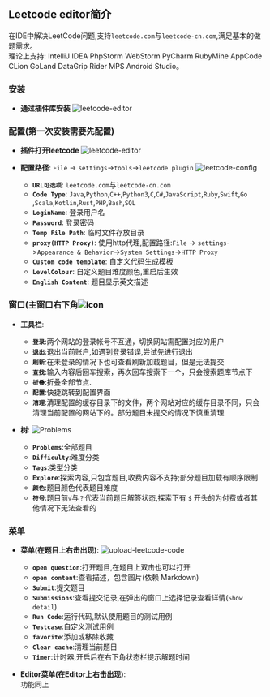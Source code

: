  
## Leetcode editor简介  
  在IDE中解决LeetCode问题,支持`leetcode.com`与`leetcode-cn.com`,满足基本的做题需求。  
  理论上支持: IntelliJ IDEA  PhpStorm  WebStorm  PyCharm  RubyMine  AppCode  CLion  GoLand  DataGrip  Rider MPS  Android Studio。  


### 安装  
- **通过插件库安装** ![leetcode-editor](https://user-images.githubusercontent.com/33345911/162762222-857a72f1-4635-493e-8b20-cc2ba89dbfb1.png)

### 配置(第一次安装需要先配置)  
- **插件打开leetcode** ![leetcode-editor](https://user-images.githubusercontent.com/33345911/162762446-e3b2d76d-fd05-43e7-9c41-de59ee70f53a.png)
 
- **配置路径**: `File` -> `settings`->`tools`->`leetcode plugin` ![leetcode-config](https://user-images.githubusercontent.com/33345911/162762858-7ccf082e-39ab-4222-934d-f2a2970ebee9.png)
 
  - **`URL可选项`**: `leetcode.com`与`leetcode-cn.com`  
  - **`Code Type`**: `Java`,`Python`,`C++`,`Python3`,`C`,`C#`,`JavaScript`,`Ruby`,`Swift`,`Go` ,`Scala`,`Kotlin`,`Rust`,`PHP`,`Bash`,`SQL`   
  - **`LoginName`**: 登录用户名
  - **`Password`**: 登录密码  
  - **`Temp File Path`**: 临时文件存放目录  
  - **`proxy(HTTP Proxy)`**: 使用http代理,配置路径:`File` -> `settings`->`Appearance & Behavior`->`System Settings`->`HTTP Proxy`
  - **`Custom code template`**: 自定义代码生成模板 
  - **`LevelColour`**: 自定义题目难度颜色,重启后生效  
  - **`English Content`**: 题目显示英文描述  
  
### 窗口(主窗口右下角![icon](https://user-images.githubusercontent.com/33345911/162762629-34aa1095-81aa-475e-90d4-597a9e502bec.png)
  
  
- **工具栏**:  
  - **`登录`**:两个网站的登录帐号不互通，切换网站需配置对应的用户  
  - **`退出`**:退出当前账户,如遇到登录错误,尝试先进行退出  
  - **`刷新`**:在未登录的情况下也可查看刷新加载题目，但是无法提交  
  - **`查找`**:输入内容后回车搜索，再次回车搜索下一个，只会搜索题库节点下  
  - **`折叠`**:折叠全部节点.  
  - **`配置`**:快捷跳转到配置界面  
  - **`清理`**:清理配置的缓存目录下的文件，两个网站对应的缓存目录不同，只会清理当前配置的网站下的。部分题目未提交的情况下慎重清理  

- **树**:  ![Problems](https://user-images.githubusercontent.com/33345911/162762982-f8bea8c2-7141-4064-a0dc-1339a14b2065.png)

  - **`Problems`**:全部题目  
  - **`Difficulty`**:难度分类  
  - **`Tags`**:类型分类  
  - **`Explore`**:探索内容,只包含题目,收费内容不支持;部分题目加载有顺序限制   
  - **`颜色`**:题目颜色代表题目难度  
  - **`符号`**:题目前`√`与`？`代表当前题目解答状态,探索下有 `$` 开头的为付费或者其他情况下无法查看的   
  
### 菜单   

- **菜单(在题目上右击出现)**:   ![upload-leetcode-code](https://user-images.githubusercontent.com/33345911/162763081-5149c9e4-6158-44b1-8343-b6a5435cbf56.png)

  - **`open question`**:打开题目,在题目上双击也可以打开  
  - **`open content`**:查看描述，包含图片(依赖 Markdown)  
  - **`Submit`**:提交题目  
  - **`Submissions`**:查看提交记录,在弹出的窗口上选择记录查看详情(`Show detail`)  
  - **`Run Code`**:运行代码,默认使用题目的测试用例  
  - **`Testcase`**:自定义测试用例  
  - **`favorite`**:添加或移除收藏
  - **`Clear cache`**:清理当前题目  
  - **`Timer`**:计时器,开启后在右下角状态栏提示解题时间    
  
- **Editor菜单(在Editor上右击出现)**:  
  功能同上
